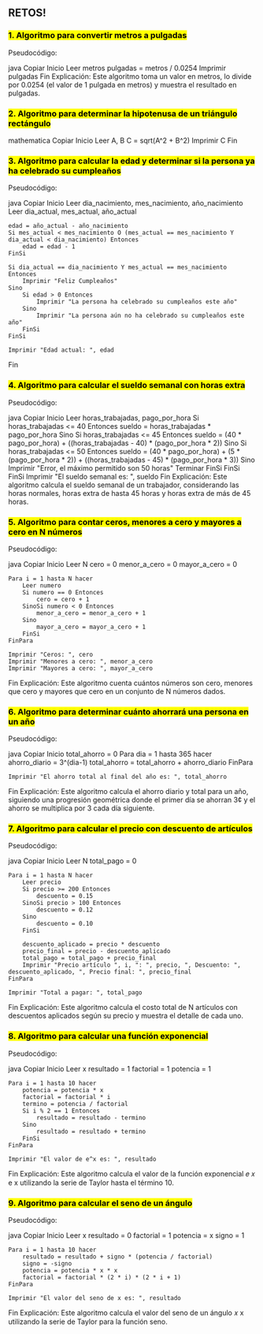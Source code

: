 ## RETOS!

### <mark>1. Algoritmo para convertir metros a pulgadas
Pseudocódigo:

java
Copiar
Inicio
    Leer metros
    pulgadas = metros / 0.0254
    Imprimir pulgadas
Fin
Explicación: Este algoritmo toma un valor en metros, lo divide por 0.0254 (el valor de 1 pulgada en metros) y muestra el resultado en pulgadas.

### <mark>2. Algoritmo para determinar la hipotenusa de un triángulo rectángulo

mathematica
Copiar
Inicio
    Leer A, B
    C = sqrt(A^2 + B^2)
    Imprimir C
Fin

 

### <mark>3. Algoritmo para calcular la edad y determinar si la persona ya ha celebrado su cumpleaños
Pseudocódigo:

java
Copiar
Inicio
    Leer dia_nacimiento, mes_nacimiento, año_nacimiento
    Leer dia_actual, mes_actual, año_actual

    edad = año_actual - año_nacimiento
    Si mes_actual < mes_nacimiento O (mes_actual == mes_nacimiento Y dia_actual < dia_nacimiento) Entonces
        edad = edad - 1
    FinSi

    Si dia_actual == dia_nacimiento Y mes_actual == mes_nacimiento Entonces
        Imprimir "Feliz Cumpleaños"
    Sino
        Si edad > 0 Entonces
            Imprimir "La persona ha celebrado su cumpleaños este año"
        Sino
            Imprimir "La persona aún no ha celebrado su cumpleaños este año"
        FinSi
    FinSi

    Imprimir "Edad actual: ", edad
Fin


### <mark>4. Algoritmo para calcular el sueldo semanal con horas extra
Pseudocódigo:

java
Copiar
Inicio
    Leer horas_trabajadas, pago_por_hora
    Si horas_trabajadas <= 40 Entonces
        sueldo = horas_trabajadas * pago_por_hora
    Sino
        Si horas_trabajadas <= 45 Entonces
            sueldo = (40 * pago_por_hora) + ((horas_trabajadas - 40) * (pago_por_hora * 2))
        Sino
            Si horas_trabajadas <= 50 Entonces
                sueldo = (40 * pago_por_hora) + (5 * (pago_por_hora * 2)) + ((horas_trabajadas - 45) * (pago_por_hora * 3))
            Sino
                Imprimir "Error, el máximo permitido son 50 horas"
                Terminar
            FinSi
        FinSi
    FinSi
    Imprimir "El sueldo semanal es: ", sueldo
Fin
Explicación: Este algoritmo calcula el sueldo semanal de un trabajador, considerando las horas normales, horas extra de hasta 45 horas y horas extra de más de 45 horas.

### <mark>5. Algoritmo para contar ceros, menores a cero y mayores a cero en N números
Pseudocódigo:

java
Copiar
Inicio
    Leer N
    cero = 0
    menor_a_cero = 0
    mayor_a_cero = 0

    Para i = 1 hasta N hacer
        Leer numero
        Si numero == 0 Entonces
            cero = cero + 1
        SinoSi numero < 0 Entonces
            menor_a_cero = menor_a_cero + 1
        Sino
            mayor_a_cero = mayor_a_cero + 1
        FinSi
    FinPara

    Imprimir "Ceros: ", cero
    Imprimir "Menores a cero: ", menor_a_cero
    Imprimir "Mayores a cero: ", mayor_a_cero
Fin
Explicación: Este algoritmo cuenta cuántos números son cero, menores que cero y mayores que cero en un conjunto de N números dados.

### <mark>6. Algoritmo para determinar cuánto ahorrará una persona en un año
Pseudocódigo:

java
Copiar
Inicio
    total_ahorro = 0
    Para dia = 1 hasta 365 hacer
        ahorro_diario = 3^(dia-1)
        total_ahorro = total_ahorro + ahorro_diario
    FinPara

    Imprimir "El ahorro total al final del año es: ", total_ahorro
Fin
Explicación: Este algoritmo calcula el ahorro diario y total para un año, siguiendo una progresión geométrica donde el primer día se ahorran 3¢ y el ahorro se multiplica por 3 cada día siguiente.

### <mark>7. Algoritmo para calcular el precio con descuento de artículos
Pseudocódigo:

java
Copiar
Inicio
    Leer N
    total_pago = 0

    Para i = 1 hasta N hacer
        Leer precio
        Si precio >= 200 Entonces
            descuento = 0.15
        SinoSi precio > 100 Entonces
            descuento = 0.12
        Sino
            descuento = 0.10
        FinSi

        descuento_aplicado = precio * descuento
        precio_final = precio - descuento_aplicado
        total_pago = total_pago + precio_final
        Imprimir "Precio artículo ", i, ": ", precio, ", Descuento: ", descuento_aplicado, ", Precio final: ", precio_final
    FinPara

    Imprimir "Total a pagar: ", total_pago
Fin
Explicación: Este algoritmo calcula el costo total de N artículos con descuentos aplicados según su precio y muestra el detalle de cada uno.

### <mark>8. Algoritmo para calcular una función exponencial
Pseudocódigo:

java
Copiar
Inicio
    Leer x
    resultado = 1
    factorial = 1
    potencia = 1

    Para i = 1 hasta 10 hacer
        potencia = potencia * x
        factorial = factorial * i
        termino = potencia / factorial
        Si i % 2 == 1 Entonces
            resultado = resultado - termino
        Sino
            resultado = resultado + termino
        FinSi
    FinPara

    Imprimir "El valor de e^x es: ", resultado
Fin
Explicación: Este algoritmo calcula el valor de la función exponencial 
𝑒
𝑥
e 
x
  utilizando la serie de Taylor hasta el término 10.

### <mark>9. Algoritmo para calcular el seno de un ángulo
Pseudocódigo:

java
Copiar
Inicio
    Leer x
    resultado = 0
    factorial = 1
    potencia = x
    signo = 1

    Para i = 1 hasta 10 hacer
        resultado = resultado + signo * (potencia / factorial)
        signo = -signo
        potencia = potencia * x * x
        factorial = factorial * (2 * i) * (2 * i + 1)
    FinPara

    Imprimir "El valor del seno de x es: ", resultado
Fin
Explicación: Este algoritmo calcula el valor del seno de un ángulo 
𝑥
x utilizando la serie de Taylor para la función seno.
